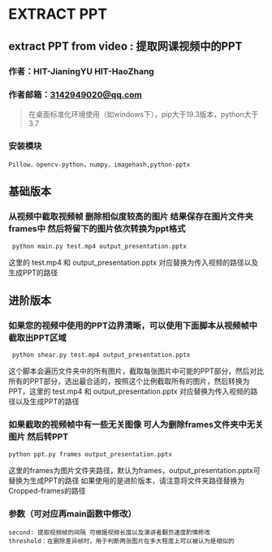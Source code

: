 # EXTRACT PPT

## extract PPT from video : 提取网课视频中的PPT

### 作者：HIT-JianingYU   HIT-HaoZhang   
### 作者邮箱：3142949020@qq.com


> 在桌面标准化环境使用（如windows下），pip大于19.3版本，python大于3.7

### 安装模块

```shell
Pillow，opencv-python，numpy，imagehash,python-pptx
```

## 基础版本
### 从视频中截取视频帧 删除相似度较高的图片 结果保存在图片文件夹frames中 然后将留下的图片依次转换为ppt格式
```shell
 python main.py test.mp4 output_presentation.pptx
```
这里的 test.mp4 和 output_presentation.pptx 对应替换为传入视频的路径以及生成PPT的路径


## 进阶版本

### 如果您的视频中使用的PPT边界清晰，可以使用下面脚本从视频帧中截取出PPT区域

```shell
 python shear.py test.mp4 output_presentation.pptx

```

这个脚本会遍历文件夹中的所有图片，截取每张图片中可能的PPT部分，然后对比所有的PPT部分，选出最合适的，按照这个比例截取所有的图片，然后转换为PPT，这里的 test.mp4 和 output_presentation.pptx 对应替换为传入视频的路径以及生成PPT的路径



### 如果截取的视频帧中有一些无关图像 可人为删除frames文件夹中无关图片 然后转PPT
```shell
python ppt.py frames output_presentation.pptx
```
这里的frames为图片文件夹路径，默认为frames，output_presentation.pptx可替换为生成PPT的路径
如果使用的是进阶版本，请注意将文件夹路径替换为Cropped-frames的路径
### 参数（可对应再main函数中修改）
```shell
second: 提取视频帧的间隔 可根据视频长度以及演讲者翻页速度酌情修改
threshold：在删除差异帧时，用于判断两张图片在多大程度上可以被认为是相似的
```

